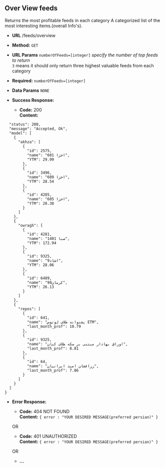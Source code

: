 **Over View  feeds**
----
  Returns the most profitable feeds in each category
  A categorized list of the most interesting items.(overall Info's).

* **URL**
  /feeds/overview

* **Method:**
    `GET`
*  **URL Params**
   `numberOfFeeds=[integer]`
    *specify the number of top feeds to return*<br/>
    `3` means it should only return three highest valuable feeds from each category
*   **Required:**
    `numberOfFeeds=[integer]`
* **Data Params**
    `NONE`
* **Success Response:**

  * **Code:** 200 <br/>
    **Content:** 
```{
  "status": 200,
  "message": "Accepted, Ok",
  "model": [
    {
      "akhza": [
        {
          "id": 2575,
          "name": "اخزا 601",
          "YTM": 29.99
        },
        {
          "id": 3496,
          "name": "اخزا 609",
          "YTM": 28.54
        },
        {
          "id": 4285,
          "name": "اخزا 605",
          "YTM": 28.38
        }
      ]
    },
    {
      "owragh": [
        {
          "id": 4281,
          "name": "صبا 1401",
          "YTM": 172.94
        },
        {
          "id": 9325,
          "name": "اشاد9",
          "YTM": 28.06
        },
        {
          "id": 6489,
          "name": "کرمان98",
          "YTM": 26.13
        }
      ]
    },
    {
      "repos": [
        {
          "id": 641,
          "name": "پشتوانه طلای لوتوس ETM",
          "last_month_prof": 10.79
        },
        {
          "id": 9325,
          "name": "اوراق بهادار مبتنی بر سکه طلای کیان",
          "last_month_prof": 8.81
        },
        {
          "id": 64,
          "name": "زرافشان امید ایرانیان",
          "last_month_prof": 7.86
        }
      ]
    }
  ]
}
```
 
* **Error Response:**

  * **Code:** 404 NOT FOUND <br />
    **Content:** `{ error : "YOUR DESIRED MESSAGE(preferred persian)" }`

  OR

  * **Code:** 401 UNAUTHORIZED <br />
    **Content:** `{ error : "YOUR DESIRED MESSAGE(preferred persian)" }`

  OR
    *    **...**
